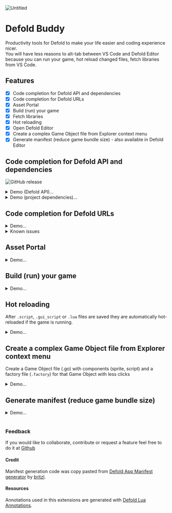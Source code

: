 ![Untitled](https://github.com/mikatuo/vscode-defold-buddy/assets/7230306/59992804-42f2-410a-99b0-97517fa2b697)

# Defold Buddy

Productivity tools for Defold to make your life easier and coding experience nicer.<br/>
You will have less reasons to alt-tab between VS Code and Defold Editor because you can run your game, hot reload changed files, fetch libraries from VS Code.

## Features

- [x] Code completion for Defold API and dependencies
- [x] Code completion for Defold URLs
- [x] Asset Portal
- [x] Build (run) your game
- [x] Fetch libraries
- [x] Hot reloading
- [x] Open Defold Editor
- [x] Create a complex Game Object file from Explorer context menu
- [x] Generate manifest (reduce game bundle size) - also available in Defold Editor

## Code completion for Defold API and dependencies

![GitHub release](https://img.shields.io/github/v/release/mikatuo/defold-lua-annotations.svg?include_prereleases=&sort=semver&color=)

<details><summary>Demo (Defold API)...</summary><p>

1. Open a Defold project
2. You should see a prompt to initialize the extension

or

1. Press `Ctrl+Shift+P` (or `Cmd+Shift+P`) or go to `View` > `Command Palette`.
2. Select `Defold Buddy: Initialize`

![a138ae9600cd0fa1d520bb4fbb8f33c897f3aa8f](https://user-images.githubusercontent.com/7230306/222926907-57a8eae2-8db7-43d1-9d6c-80e651d83d3c.gif)

![4cf75769ac699bbe2e1242fd9f6af705ccb29816](https://user-images.githubusercontent.com/7230306/222926911-23dd658c-359f-4739-8d04-e83add96aba0.png)
</p></details>

<details><summary>Demo (project dependencies)...</summary><p>

![2647bce06606342c31c08006257d11e0173b23f5](https://user-images.githubusercontent.com/7230306/222926955-41f35bf5-bba3-4a96-8399-5edb8179e482.gif)
</p></details>

## Code completion for Defold URLs

<details><summary>Demo...</summary><p>

Note: read about the [addressing](https://defold.com/manuals/addressing/) if you are not familiar with the concept

![fb28a66cc769e7ccf8135deb9bfc110bbbf2eb6a](https://user-images.githubusercontent.com/7230306/222926962-645fb3aa-7eaf-408d-8c7b-8464d76df6c2.gif)
</p></details>

<details><summary>Known issues</summary>

For now the suggestions are not refreshed automatically when you make any changes to your .go and .collection files. For now you need to re-index them manually by running a command.

1. Open a `.script` file, you should see suggestions after typing a `"`, or pushing `Ctrl+Enter` with cursor next to a `"`.
2. Run "Defold Buddy: Index game files for autocompletion" when you need to refresh the autocompletion
</details>

## Asset Portal

<details><summary>Demo...</summary><p>

1. Press `Ctrl+Shift+P` (or `Cmd+Shift+P`) or go to `View` > `Command Palette`.
2. Select `Defold Buddy: Asset Portal`

![ezgif-4-b091012f33](https://github.com/mikatuo/vscode-defold-buddy/assets/7230306/7ff1547f-d43c-4195-8066-5542c0509df8)
</p></details>

## Build (run) your game

<details><summary>Demo...</summary><p>

Note: requires Defold editor running in the background

Note: you can [set a hotkey](https://code.visualstudio.com/docs/getstarted/keybindings) for this command as well as for any other command

![81887c48d3bad6b29c9dbb49bea0c179d652cb05](https://user-images.githubusercontent.com/7230306/222926974-5c4d7e5b-a29d-427b-a33e-abb29b09701c.gif)
</p></details>

## Hot reloading

After `.script`, `.gui_script` or `.lua` files are saved they are automatically hot-reloaded if the game is running.

<details><summary>Demo...</summary><p>

Note: read about [hot reloading](https://defold.com/manuals/hot-reload/) in Defold

1. Open Defold editor
2. Run your game via the editor
3. Modify a .script file and save it, the modified file should be hot-reloaded

https://user-images.githubusercontent.com/7230306/222926994-3aa97bc2-74c4-48f7-a183-176b024d2a41.mp4
</p></details>

## Create a complex Game Object file from Explorer context menu

Create a Game Object file (.go) with components (sprite, script) and a factory file (`.factory`) for that Game Object with less clicks

<details><summary>Demo...</summary><p>

![147121c5ed7f8954862f3a27fee4cf8cf1efaa16](https://user-images.githubusercontent.com/7230306/222927012-4947ddb0-7b93-4bed-8e5e-4f96cb757d6f.gif)
</p></details>

## Generate manifest (reduce game bundle size)

<details><summary>Demo...</summary><p>

You can generate the app manifest from Defold editor:

![fc6f5813cdea82f6a8f264f7634f3b28855e6a3f_2_408x429](https://user-images.githubusercontent.com/7230306/222927049-96c8af0b-880d-4021-9a63-7e9e031aeb16.png)

Or from VSCode:

![8ea1248ec0f937778e9e3645a4158209fb53ada0](https://user-images.githubusercontent.com/7230306/222927056-03cd09eb-9fdb-4801-9286-a8d9c7d77aad.gif)
</p></details>

<br/>

### Feedback

If you would like to collaborate, contribute or request a feature feel free to do it at [Github](https://github.com/mikatuo/vscode-defold-buddy)

#### Credit

Manifest generation code was copy pasted from [Defold App Manifest generator](https://github.com/britzl/manifestation) by [britzl](https://github.com/britzl).

#### Resources

Annotations used in this extensions are generated with [Defold Lua Annotations](https://github.com/mikatuo/defold-lua-annotations).
